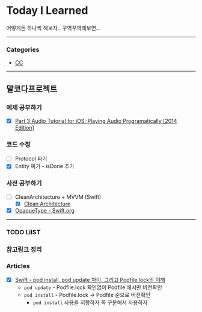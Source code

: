 # Today I Learned
어떻게든 하나씩 해보자.. 꾸역꾸역해보면...

---

### Categories
- [CC](#말코다프로젝트)

---

## 말코다프로젝트
### 예제 공부하기
- [x] [Part 3 Audio Tutorial for iOS: Playing Audio Programatically [2014 Edition]](https://www.notion.so/keeplo/Part-3-Audio-Tutorial-for-iOS-Playing-Audio-Programatically-2014-Edition-c0b2fd531e044faab2630c2689c24759)

### 코드 수정
- [ ] Protocol 짜기
- [x] Entity 짜기 - isDone 추가

### 사전 공부하기
- [ ] CleanArchitecture + MVVM (Swift)
    - [x] [Clean Architecture](https://zeddios.tistory.com/1065)
- [x] [OpaqueType - Swift.org](https://www.notion.so/keeplo/Opaque-Types-16da68f0c7ed448d953c8e64c456962b)

---

### TODO LiIST

### 참고링크 정리

### Articles
- [x] [Swift - pod install, pod update 차이. 그리고 Podfile.lock의 이해](https://www.notion.so/Swift-pod-install-pod-update-Podfile-lock-632503b6931c4f64a1e29aba0f3759a0)
    * `pod update` - Podfile.lock 확인없이 Podfile 에서만 버전확인
    * `pod install` - Podfile.lock -> Podfile 순으로 버전확인
        * `pod install` 사용을 지향하자 꼭 구분해서 사용하자